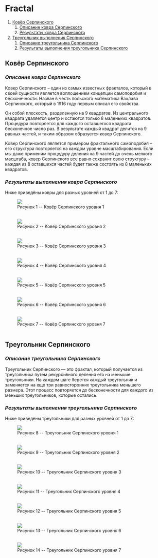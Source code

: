# **Fractal**

1. [Ковёр Серпинского](#ковёр-серпинского)
    1) [Описание ковра Серпинского](#описание-ковра-серпинского)
    2) [Результаты ковра Серпинского](#результаты-выполнения-ковра-серпинского)
2. [Треугольник выполнения Серпинского](#треугольник-серпинского)
    1) [Описание треугольника Серпинского](#описание-треугольника-серпинского)
    2) [Результаты выполнения треугольника Серпинского](#результаты-выполнения-треугольника-серпинского)

## Ковёр Серпинского
### *Описание ковра Серпинского*

Ковер Серпинского – один из самых известных фракталов, который в своей сущности является воплощением концепции самоподобия и бесконечности. Назван в честь польского математика Вацлава Серпинского, который в 1916 году первым описал его свойства.

Он собой плоскость, разделенную на 9 квадратов. Из центрального квадрата удаляется центр и остаются только 8 маленьких квадратов. Процедура повторяется для каждого оставшегося квадрата бесконечное число раз. В результате каждый квадрат делится на 9 равных частей, и таким образом образуется ковер Серпинского.

Ковер Серпинского является примером фрактального самоподобия – его структура повторяется на каждом уровне масштабирования. Если мы даже применим процедуру деления на 9 частей до очень мелкого масштаба, ковер Серпинского все равно сохранит свою структуру – каждая из 8 оставшихся частей будет также состоять из 8 маленьких квадратов.

### *Результаты выполнения ковра Серпинского*

Ниже приведёны ковры для разных уровней от 1 до 7:

<figure>
  <img
  src="PNG_images/fractal11.png">
  <figcaption>
  Рисунок 1 -- Ковёр Серпинского уровня 1
  <br>
  <br>
  <figcaption>
</figure>

<figure>
  <img
  src="PNG_images/fractal12.png">
  <figcaption>
  Рисунок 2 -- Ковёр Серпинского уровня 2
  <br>
  <br>
  <figcaption>
</figure>

<figure>
  <img
  src="PNG_images/fractal13.png">
  <figcaption>
  Рисунок 3 -- Ковёр Серпинского уровня 3
  <br>
  <br>
  <figcaption>
</figure>

<figure>
  <img
  src="PNG_images/fractal14.png">
  <figcaption>
  Рисунок 4 -- Ковёр Серпинского уровня 4
  <br>
  <br>
  <figcaption>
</figure>

<figure>
  <img
  src="PNG_images/fractal15.png">
  <figcaption>
  Рисунок 5 -- Ковёр Серпинского уровня 5
  <br>
  <br>
  <figcaption>
</figure>

<figure>
  <img
  src="PNG_images/fractal16.png">
  <figcaption>
  Рисунок 6 -- Ковёр Серпинского уровня 6
  <br>
  <br>
  <figcaption>
</figure>

<figure>
  <img
  src="PNG_images/fractal17.png">
  <figcaption>
  Рисунок 7 -- Ковёр Серпинского уровня 7
  <br>
  <br>
  <figcaption>
</figure>

## Треугольник Серпинского
### *Описание треугольника Серпинского*

Треугольник Серпинского — это фрактал, который получается из треугольника путем рекурсивного деления его на меньшие треугольники. На каждом шаге берется каждый треугольник и заменяется на еще три равносторонних треугольника меньшего размера. Этот процесс повторяется до бесконечности для каждого из меньших треугольников, которые остались.

### *Результаты выполнения треугольника Серпинского*

Ниже приведёны треугольники для разных уровней от 1 до 7:

<figure>
  <img
  src="PNG_images/fractal21.png">
  <figcaption>
  Рисунок 8 -- Треугольник Серпинского уровня 1
  <br>
  <br>
  <figcaption>
</figure>

<figure>
  <img
  src="PNG_images/fractal22.png">
  <figcaption>
  Рисунок 9 -- Треугольник Серпинского уровня 2
  <br>
  <br>
  <figcaption>
</figure>

<figure>
  <img
  src="PNG_images/fractal23.png">
  <figcaption>
  Рисунок 10 -- Треугольник Серпинского уровня 3
  <br>
  <br>
  <figcaption>
</figure>

<figure>
  <img
  src="PNG_images/fractal24.png">
  <figcaption>
  Рисунок 11 -- Треугольник Серпинского уровня 4
  <br>
  <br>
  <figcaption>
</figure>

<figure>
  <img
  src="PNG_images/fractal25.png">
  <figcaption>
  Рисунок 12 -- Треугольник Серпинского уровня 5
  <br>
  <br>
  <figcaption>
</figure>

<figure>
  <img
  src="PNG_images/fractal26.png">
  <figcaption>
  Рисунок 13 -- Треугольник Серпинского уровня 6
  <br>
  <br>
  <figcaption>
</figure>

<figure>
  <img
  src="PNG_images/fractal27.png">
  <figcaption>
  Рисунок 14 -- Треугольник Серпинского уровня 7
  <br>
  <br>
  <figcaption>
</figure>